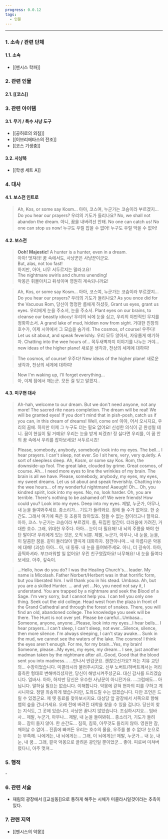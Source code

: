 ```yaml
---
progress: 0.0.12
tags:
  - 인물
---
```

---
### 1. 소속 / 관련 단체
#### 1.1. 소속
- [[멘시스 학파]]
### 2. 관련 인물
#### 2.1. [[코스]]

### 3. 관련 아이템
#### 3.1. 무기 / 특수 사냥 도구
- [[공허로의 외침]]
- [[이브리에타스의 전조]]
- [[코스 기생충]]
#### 3.2. 사냥복 
- [[학생 세트 A]]
### 4. 대사
#### 4.1. 보스전 인트로
> Ah, Kos, or some say Kosm...
아아, 코스여, 누군가는 코슴이라 부르겠지...
Do you hear our prayers?
우리의 기도가 들리나요?
No, we shall not abandon the dream.
아니, 꿈을 내버려선 안돼.
No one can catch us! No one can stop us now!
누구도 우릴 잡을 수 없어! 누구도 우릴 막을 수 없어!

#### 4.2. 보스전
> **Ooh! Majestic!** A hunter is a hunter, even in a dream.  
아아! 멋져라! 꿈 속에서도, 사냥꾼은 사냥꾼이군요.  
But, alas, not too fast!  
하지만, 아아, 너무 서두르지는 말라고요!  
The nightmare swirls and churns unending!  
악몽은 휘몰아치고 뒤섞이며 영원히 계속되니까요!

> Ah, Kos, or some say Kosm...
아아, 코스여, 누군가는 코슴이라 부르겠지...
Do you hear our prayers?
우리의 기도가 들리나요?
As you once did for the Vacuous Rom,
당신이 멍청한 롬에게 하셨듯,
Grant us eyes, grant us eyes.
우리에게 눈을 주소서, 눈을 주소서.
Plant eyes on our brains, to cleanse our beastly idiocy!
우리의 뇌에 눈을 심고, 우리의 야만적인 무지를 정화하소서.
A grand lake of mud, hidden now from sight.
거대한 진창의 호수가, 이제 시야에서 그 모습을 숨기네.
The cosmos, of course!
우주다!
Let us sit about, and speak feverishly.
우리 모두 앉아서, 자유롭게 얘기하자.
Chatting into the wee hours of...
꼭두새벽까지 이야기를 나누는 거야...
new ideas of the higher plane!
새로운 생각과, 천상의 세계에 대하여!

>The cosmos, of course!
우주다!
New ideas of the higher plane!
새로운 생각과, 천상의 세계에 대하여!

>Now I'm waking up, I'll forget everything...  
아, 이제 잠에서 깨는군. 모든 걸 잊고 말겠지..

#### 4.3. 미구현 대사
> Ah-hah, welcome to our dream. But we don't need anyone, not any more! The sacred rite nears completion. The dream will be real! We will be granted eyes! If you don't mind that in pish-posh, catch us if you can, in this dream of dreams!
Well, come on!
아아, 어서 오시지요, 우리의 꿈에. 하지만 이제 그 누구도 더는 필요 없어요! 신성한 의식이 곧 완성될 테니. 꿈이 현실이 될 거예요! 우리는 눈을 받게 되겠죠! 정 싫다면 우리를, 이 꿈 안의 꿈 속에서 우리를 잡아보세요!
서두르시죠!

>Please, somebody, anybody, somebody look into my eyes.
The bell… I hear prayers.
I can't sleep, not ever. So I sit here, very, very quietly.
A sort of sleepless sleep.
Ah, Kosm, or some say Kos.
Rom, the downside-up fool.
The great lake, clouded by grime.
Great cosmos, of course.
Ah… I need more eyes to line the wrinkles of my brain. The brain is all we have.
Please, somebody, anybody, my eyes, my eyes, my sweet dreams.
Let us sit about and speak feverishly. Chatting into the wee hours… of my wonderful nightmare! Aaeugh!
Oh… Oh, you kindred spirit, look into my eyes.
No, no, look harder.
Oh, you are terrible.
There's nothing to be ashamed of! We were friends! How could you?
Look into my eyes. Deep into my eyes.
제발, 누군가, 아무나, 내 눈을 들여봐주세요.
종소리가... 기도가 들려와요.
잠에 들 수가 없어요. 한 순간도. 그래서 여기에 죽은 듯 조용히 앉아있죠.
잠들 수 없는 잠이라고나 할까요.
아아, 코스. 누군가는 코슴이라 부르겠지.
롬, 뒤집힌 얼간이.
더러움에 가려진, 거대한 호수.
그래, 위대한 우주다.
아아... 눈이 더 필요해! 내 뇌의 주름을 봐야 한단 말이다! 우리에게 있는 것은, 오직 뇌뿐.
제발, 누군가, 아무나, 내 눈을, 눈을, 이 달콤한 꿈을.
같이 둘러앉아 열띠게 대화하자. 잠깐이나마... 내 아름다운 악몽에 대해! (괴성)
아아... 아, 내 동류. 내 눈을 들여봐주세요.
아니, 더 깊숙이.
아아, 끔찍하셔라.
부끄러워할 일 없어요! 우린 친구였잖아요! 너무해요!
내 눈을 들여다보세요. 아주, 깊숙이.

>...Hello, how do you do?
I was the Healing Church's... leader. My name is Micolash. Father Norbert/Herbert was in that horrific form, but you liberated him.
I will thank you in his stead. Umbasa.
Ah, but you are a skilled Hunter.
... and yet ...No, you need not say it, I understand. You are trapped by a nightmare and seek the Blood of a Sage. I'm very sorry, but I cannot help you. I can tell you only one thing. Seek out the old college. Head west from the plaza in front of the Grand Cathedral and through the forest of snakes. There, you will find an old, abandoned college. The knowledge you seek will be there. The Hunt is not over yet. Please be careful...Umbasa...
Someone, anyone, anyone...Please, look into my eyes...I hear bells... I hear prayers...I can't sleep, I can't sleep, not ever...Silence, silence, then more silence. I'm always sleeping, I can't stay awake...
Sunk in the mud, we cannot see the waters of the lake. The cosmos!
I think the eyes aren't enough. For me, for my brain...Yes, my brain!
Someone, please...My eyes, my eyes, my dream...
I see, just another madman taken by the nightmare after all...Good, Good that the blood sent you into madness...
...만나서 반갑군요. 괜찮으신가요?
저는 치유 교단의... 수장이었습니다. 미콜라시라 불러주시지요. 신부 노버트/허버트께서는 저리 흉측한 형태로 변해버리셨지만, 당신이 해방시켜주셨군요.
대신 감사를 드리겠습니다. 엄바사.
아아, 하지만 당신은 우수한 사냥꾼이 아니던가요.
...그럼에도... 아닙니다. 말하실 필요는 없습니다. 이해합니다. 악몽에 갇혀 현자의 피를 구하고 계시니까요. 정말 죄송하게 됐습니다만, 도와드릴 수는 없겠습니다. 다만 조언은 드릴 수 있겠군요. 제 옛 동료를 찾아보시지요. 대성당 앞 광장에서 서쪽으로 향해 뱀의 숲을 건너가세요. 오래 전에 버려진 대학을 찾을 수 있을 겁니다. 당신이 찾는 지식도, 그 곳에 있습니다. 사냥은 끝나지 않았습니다. 조심하시지요... 엄바사...
제발, 누군가, 아무나... 제발, 내 눈을 들여봐줘... 종소리가, 기도가 들려와... 잠이 들지 않아. 한 순간도... 침묵, 침묵, 아무것도 들리지 않아. 영원한 잠, 깨어날 수 없어...
진흙에 빠져든 우리는 호수의 물을, 우주를 볼 수 없다!
눈으로는 부족해. 나에게는, 내 뇌에게는... 그래, 이 뇌에게는!
제발, 누군가... 내 눈, 내 눈, 내 꿈...
그래, 결국 악몽으로 끌려온 광인일 뿐이었군... 좋아. 피로써 미쳐버렸다니, 아주 멋져...

### 5. 행적
\-
### 6. 관련 서술
- 재림의 광장에서 [[교실동]]으로 통하게 해주는 시체가 미콜라시일것이라는 추측이 있다.
### 7. 관련 지역
- [[멘시스의 악몽]]